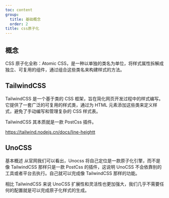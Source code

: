 ```yaml
---
toc: content
group:
  title: 基础概念
  order: 2
title: css原子化
---
```


## 概念

CSS 原子化全称：Atomic CSS，是一种以单独的类名为单位，将样式属性拆解成独立、可复用的组件，通过组合这些类名来构建样式的方法。

## TailwindCSS

TailwindCSS 是一个基于类的 CSS 框架，旨在简化网页开发过程中的样式编写。它提供了一套广泛的可复用的样式类，通过为 HTML 元素添加这些类来定义样式，避免了手动编写和管理复杂的 CSS 样式表。

TailwindCSS 其本质就是一款 PostCss 插件。

https://tailwind.nodejs.cn/docs/line-heightt

## UnoCSS

基本概述
从官网我们可以看出，Unocss 将自己定位是一款原子化引擎，而不是像 TailwindCSS 那样只是一款 PostCss 的插件，这说明 UnoCSS 不会依靠别的工具或者平台去执行。自己就可以完成像 TailwindCSS 那样的功能。

相比 TailwindCSS 来说 UnoCSS 扩展性和灵活性也更加强大，我们几乎不需要任何的配置就是可以完成原子化样式的生成。
